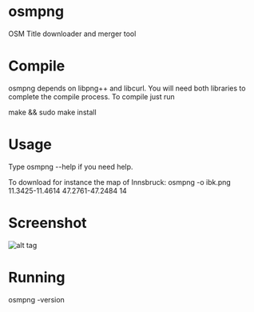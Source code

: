 osmpng
======

OSM Title downloader and merger tool


Compile
=======

osmpng depends on libpng++ and libcurl. You will need both libraries to complete the compile process.
To compile just run

make && sudo make install

Usage
=====

Type osmpng --help if you need help.

To download for instance the map of Innsbruck: osmpng -o ibk.png 11.3425-11.4614 47.2761-47.2484 14

Screenshot
==========

![alt tag](http://www.feldspaten.org/wp-content/uploads/2014/04/osmpng.png)

Running
=======

osmpng -version
